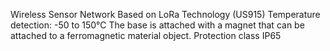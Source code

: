 Wireless Sensor Network Based on LoRa Technology (US915)
Temperature detection: -50 to 150℃
The base is attached with a magnet that can be attached to a ferromagnetic material object.
Protection class IP65
